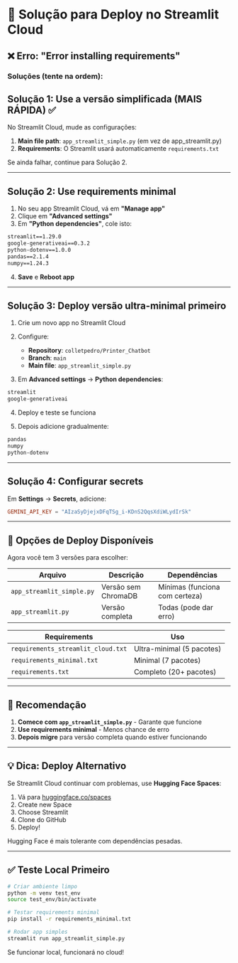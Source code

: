 # 🔧 Solução para Deploy no Streamlit Cloud

## ❌ Erro: "Error installing requirements"

### Soluções (tente na ordem):

## Solução 1: Use a versão simplificada (MAIS RÁPIDA) ✅

No Streamlit Cloud, mude as configurações:

1. **Main file path**: `app_streamlit_simple.py` (em vez de app_streamlit.py)
2. **Requirements**: O Streamlit usará automaticamente `requirements.txt`

Se ainda falhar, continue para Solução 2.

---

## Solução 2: Use requirements minimal

1. No seu app Streamlit Cloud, vá em **"Manage app"**
2. Clique em **"Advanced settings"**
3. Em **"Python dependencies"**, cole isto:

```txt
streamlit==1.29.0
google-generativeai==0.3.2
python-dotenv==1.0.0
pandas==2.1.4
numpy==1.24.3
```

4. **Save** e **Reboot app**

---

## Solução 3: Deploy versão ultra-minimal primeiro

1. Crie um novo app no Streamlit Cloud
2. Configure:
   - **Repository**: `colletpedro/Printer_Chatbot`
   - **Branch**: `main`
   - **Main file**: `app_streamlit_simple.py`
   
3. Em **Advanced settings** → **Python dependencies**:
```txt
streamlit
google-generativeai
```

4. Deploy e teste se funciona

5. Depois adicione gradualmente:
```txt
pandas
numpy
python-dotenv
```

---

## Solução 4: Configurar secrets

Em **Settings** → **Secrets**, adicione:

```toml
GEMINI_API_KEY = "AIzaSyDjejxDFqTSg_i-KDnS2QqsXdiWLydIrSk"
```

---

## 📝 Opções de Deploy Disponíveis

Agora você tem 3 versões para escolher:

| Arquivo | Descrição | Dependências |
|---------|-----------|--------------|
| `app_streamlit_simple.py` | Versão sem ChromaDB | Mínimas (funciona com certeza) |
| `app_streamlit.py` | Versão completa | Todas (pode dar erro) |

| Requirements | Uso |
|--------------|-----|
| `requirements_streamlit_cloud.txt` | Ultra-minimal (5 pacotes) |
| `requirements_minimal.txt` | Minimal (7 pacotes) |
| `requirements.txt` | Completo (20+ pacotes) |

---

## 🚀 Recomendação

1. **Comece com `app_streamlit_simple.py`** - Garante que funcione
2. **Use requirements minimal** - Menos chance de erro
3. **Depois migre** para versão completa quando estiver funcionando

---

## 💡 Dica: Deploy Alternativo

Se Streamlit Cloud continuar com problemas, use **Hugging Face Spaces**:

1. Vá para [huggingface.co/spaces](https://huggingface.co/spaces)
2. Create new Space
3. Choose Streamlit
4. Clone do GitHub
5. Deploy!

Hugging Face é mais tolerante com dependências pesadas.

---

## ✅ Teste Local Primeiro

```bash
# Criar ambiente limpo
python -m venv test_env
source test_env/bin/activate

# Testar requirements minimal
pip install -r requirements_minimal.txt

# Rodar app simples
streamlit run app_streamlit_simple.py
```

Se funcionar local, funcionará no cloud!
